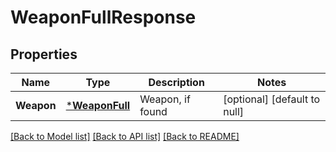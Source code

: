 # WeaponFullResponse

## Properties
Name | Type | Description | Notes
------------ | ------------- | ------------- | -------------
**Weapon** | [***WeaponFull**](WeaponFull.md) | Weapon, if found | [optional] [default to null]

[[Back to Model list]](../README.md#documentation-for-models) [[Back to API list]](../README.md#documentation-for-api-endpoints) [[Back to README]](../README.md)


